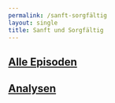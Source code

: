```yaml
---
permalink: /sanft-sorgfältig
layout: single
title: Sanft und Sorgfältig
---
```


## [Alle Episoden](alle-episoden)
## [Analysen](analyse)